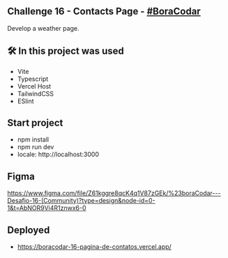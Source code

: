 
## Challenge 16 - Contacts Page - <a href="https://www.rocketseat.com.br/boracodar/desafios-anteriores/uma-pagina-de-contatos-desafio-16">#BoraCodar</a>
Develop a weather page.


## 🛠️ In this project was used
- Vite
- Typescript
- Vercel Host
- TailwindCSS
- ESlint

## Start project

- npm install
- npm run dev
- locale: http://localhost:3000

## Figma
https://www.figma.com/file/Z61kggre8qcK4q1V87zGEk/%23boraCodar---Desafio-16-(Community)?type=design&node-id=0-1&t=AbNOR9Vi4R1znwx6-0

## Deployed
- https://boracodar-16-pagina-de-contatos.vercel.app/
